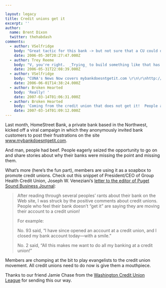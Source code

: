 ```yaml
---

layout: legacy
title: Credit unions get it
excerpt: ''
author:
  name: Brent Dixon
  twitter: thehabdash
comments:
  - author: VSelfridge
    body: "Great tactic for this bank -> but not sure that a CU could do something similar?\r\n\r\nMy hunch says that if a CUs started a similar viral campaign saying \"banks don't get it\" - but XYZ credit union does - it would give ammo to the Bank vs. CUs war in the press? (And probably digress into to taxation...) \r\n\r\nI love the viral tactic though - and it is always terrific to see satisfied/happy credit union members spreading the good word! "
    date: 2006-05-30T20:27:47.000Z
  - author: Trey Reeme
    body: "V, you're right.  _Trying_ to build something like that has backfire written all over it (think the Chevy user-generated ads from a few months ago.  Yikes!  \"Here's one of the thousands\":http://youtube.com/watch?v=DSYUu8XmZG0&search=chevy%20tahoe not used like GM thought they would be)."
    date: 2006-05-31T22:08:39.000Z
  - author: VSelfridge
    body: "CUNA's News Now covers mybankdoesntgetit.com \r\n\r\nhttp://www.cuna.org/newsnow/06/system053106-10.html?ref=hed"
    date: 2006-06-01T14:38:24.000Z
  - author: Broken Hearted
    body: 'Really! '
    date: 2007-03-14T01:06:31.000Z
  - author: Broken Hearted
    body: 'Coming from the credit union that does not get it!  People are leaving right and left from there... perhaps they should look at the bosses and ask themselves do they really get it.  The place sucks to work at.'
    date: 2007-03-14T01:09:12.000Z
---
```


<p>Last month, HomeStreet Bank, a private bank based in the Northwest, kicked off a viral campaign in which they anonymously invited bank customers to post their frustrations on the site <a href="http://www.mybankdoesntgetit.com">www.mybankdoesntgetit.com</a>.</p>
<p>And man, people had beef. People eagerly seized the opportunity to go on and share stories about why their banks were missing the point and missing them.</p>
<p>What&#8217;s more (here&#8217;s the fun part), members are using it as a soapbox to promote credit unions. Check out this snippet of President/CEO of Group Health Credit Union, Joseph W. Veneziani&#8217;s <a href="http://seattle.bizjournals.com/seattle/stories/2006/05/22/editorial8.html">letter to the editor of Puget Sound Business Journal</a>:</p>
<blockquote><p/>After reading through several peoples&#8217; rants about their bank on the Web site, I was struck by the positive comments about credit unions. People who feel their bank doesn&#8217;t &#8220;get it&#8221; are saying they are moving their account to a credit union!
<p/>For example:
<p/>No. 93 said, &#8220;I have since opened an account at a credit union, and I closed my bank account today&#8212;with a smile.&#8221; 
<p/>No. 2 said, &#8220;All this makes me want to do all my banking at a credit union!&#8221; </blockquote>
<p>Members are chomping at the bit to play evangelists to the credit union movement. All credit unions need to do now is give them a mouthpiece.</p>
<p>Thanks to our friend Jamie Chase from the <a href="http://www.waleague.org/">Washington Credit Union League</a> for sending this our way.</p>